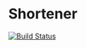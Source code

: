 Shortener
==========

[![Build Status](https://travis-ci.org/dobestan/django-url-shortener.svg?branch=master)](https://travis-ci.org/dobestan/django-url-shortener)
